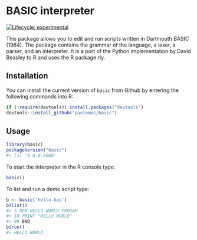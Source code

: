 
<!-- README.md is generated from README.Rmd. Please edit that file -->

# BASIC interpreter

<!-- badges: start -->

[![Lifecycle:
experimental](https://img.shields.io/badge/lifecycle-experimental-orange.svg)](https://lifecycle.r-lib.org/articles/stages.html#experimental)
<!-- badges: end -->

This package allows you to edit and run scripts written in Dartmouth
BASIC (1964). The package contains the grammar of the language, a lexer,
a parser, and an interpreter. It is a port of the Python implementation
by David Beasley to R and uses the R package rly.

## Installation

You can install the current version of `basic` from Github by entering
the following commands into R:

``` r
if (!require(devtools)) install.packages("devtools")
devtools::install_github("paulemms/basic")
```

## Usage

``` r
library(basic)
packageVersion("basic")
#> [1] '0.0.0.9000'
```

To start the interpreter in the R console type:

``` r
basic()
```

To list and run a demo script type:

``` r
b <- basic('hello.bas')
b$list()
#> 5 REM HELLO WORLD PROGAM 
#> 10 PRINT "HELLO WORLD" 
#> 99 END
b$run()
#> HELLO WORLD
```
